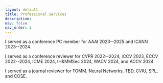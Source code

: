 ```yaml
---
layout: default
title: Professional Services
description:
nav: false
nav_order: 3
---
```


I served as a conference PC member for AAAI 2023--2025 and ICANN 2023--2024.

I served as a conference reviewer for CVPR 2022--2024, ICCV 2023, ECCV 2022--2024, ICME 2024, IH&MMSec 2024, WACV 2024, and ACCV 2024.

I served as a journal reviewer for TOMM, Neural Networks, TBD, CVIU, SPL, and COSE.
